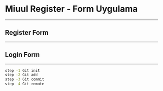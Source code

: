 # Miuul Register - Form Uygulama
---

## Register Form

---

## Login Form

---
```sh
step -1 Git init
step -2 Git add
step -3 Git commit
step -4 Git remote


```